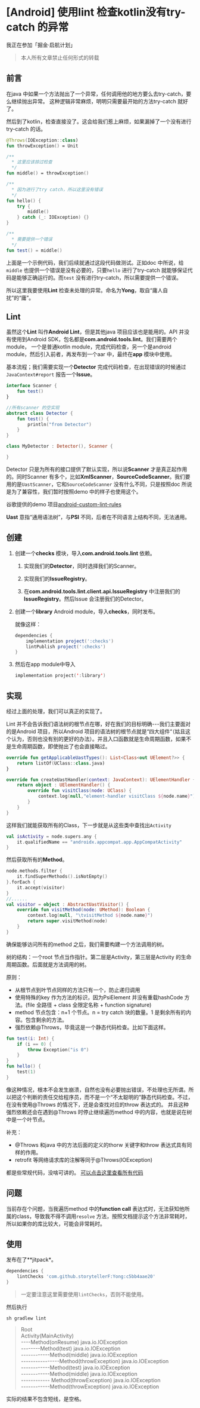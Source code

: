 # [Android] 使用lint 检查kotlin没有try-catch 的异常

我正在参加「掘金·启航计划」

> 本人所有文章禁止任何形式的转载

## 前言

在java 中如果一个方法抛出了一个异常，任何调用他的地方要么去try-catch，要么继续抛出异常。
这种逻辑非常麻烦，明明只需要最开始的方法try-catch 就好了。

然后到了kotlin，检查直接没了。这会给我们惹上麻烦，如果漏掉了一个没有进行try-catch 的话。

```kotlin
@Throws(IOException::class)
fun throwException() = Unit

/**
  * 这里应该掠过检查
  */
fun middle() = throwException()

/**
  * 因为进行了try catch，所以这里没有错误
  */
fun hello() {
    try {
        middle()
    } catch (_: IOException) {}
}

/**
  * 需要提供一个错误
  */
fun test() = middle()
```

上面是一个示例代码，我们后续就通过这段代码做测试。正如doc 中所说，给`middle` 也提供一个错误是没有必要的，只要`hello` 进行了try-catch 就能够保证代码是能够正确运行的。而`test` 没有进行try-catch，所以需要提供一个错误。

所以这里我要使用**Lint** 检查未处理的异常。命名为**Yong**，取自“庸人自扰”的“庸”。

## Lint

虽然这个**Lint** 叫作**Android Lint**，但是其他java 项目应该也是能用的。API 并没有使用到Android SDK，包名都是**com.android.tools.lint**。我们需要两个module， 一个是普通kotlin module，完成代码检查，另一个是android module，然后引入前者，再发布到一个aar 中，最终在**app** 模块中使用。

基本流程；我们需要实现一个**Detector** 完成代码检查，在出现错误的时候通过`JavaContext#report` 报告一个**Issue**。

```kotlin
interface Scanner {
    fun test()
}

//所有scanner 的空实现
abstract class Detector {
    fun test() {
        println("from Detector")
    }
}

class MyDetector : Detector(), Scanner {

}
```

Detector 只是为所有的接口提供了默认实现，所以说**Scanner** 才是真正起作用的。同时Scanner 有多个，比如**XmlScanner**，**SourceCodeScanner**。我们要用的是`UastScanner`，它和`SourceCodeScanner` 没有什么不同，只是按照doc 所说是为了兼容性，我们暂时按照demo 中的样子也使用这个。

谷歌提供的demo 项目[android-custom-lint-rules](https://github.com/googlesamples/android-custom-lint-rules)

**Uast** 意指“通用语法树”，与**PSI** 不同，后者在不同语言上结构不同，无法通用。

## 创建

1. 创建一个**checks** 模块，导入**com.android.tools.lint** 依赖。

    1. 实现我们的**Detector**，同时选择我们的Scanner。

    2. 实现我们的**IssueRegistry**。

    3. 在**com.android.tools.lint.client.api.IssueRegistry** 中注册我们的**IssueRegistry**。然后Issue 会注册我们的Detector。

2. 创建一个**library** Android module，导入**checks**，同时发布。

    就像这样：

    ```groovy
    dependencies {
        implementation project(':checks')
        lintPublish project(':checks')
    }
    ```

3. 然后在app module中导入

    ```kts
    implementation project(':library')
    ```

## 实现

经过上面的处理，我们可以真正的实现了。

Lint 并不会告诉我们语法树的根节点在哪，好在我们的目标明确---我们主要面对的是Android 项目，所以Android 项目的语法树的根节点就是“四大组件“（姑且这个认为，否则也没有别的更好的办法）。并且入口函数就是生命周期函数，如果不是生命周期函数，即使抛出了也会直接略过。

```kotlin
override fun getApplicableUastTypes(): List<Class<out UElement?>> {
    return listOf(UClass::class.java)
}

override fun createUastHandler(context: JavaContext): UElementHandler {
    return object : UElementHandler() {
        override fun visitClass(node: UClass) {
            context.log(null,"element-handler visitClass ${node.name}")
        }
    }
}
```

这样我们就能获取所有的Class，下一步就是从这些类中查找出`Activity`

```kotlin
val isActivity = node.supers.any {
    it.qualifiedName == "androidx.appcompat.app.AppCompatActivity"
}
```

然后获取所有的**Method**。

```kotlin
node.methods.filter {
    it.findSuperMethods().isNotEmpty()
}.forEach {
    it.accept(visitor)
}
//......
val visitor = object : AbstractUastVisitor() {
    override fun visitMethod(node: UMethod): Boolean {
        context.log(null, "\tvisitMethod ${node.name}")
        return super.visitMethod(node)
    }
}
```

确保能够访问所有的method 之后，我们需要构建一个方法调用的树。

树的结构：一个root 节点当作指针。第二层是Activity，第三层是Activity 的生命周期函数。后面就是方法调用的树。

原则：

* 从根节点到叶节点同样的方法只有一个，防止递归调用
* 使用特殊的key 作为方法的标识，因为PsiElement 并没有重载hashCode 方法。(file 全路径 + class 全限定名称 + function signature)
* method 节点包含：n+1 个节点。n = try catch 块的数量。1 是剩余所有的内容。包含剩余的方法。
* 强烈依赖@Throws，毕竟这是一个静态代码检查。比如下面这样。

```kotlin
fun test(i: Int) {
    if (i == 0) {
        throw Exception("is 0")
    }
}
fun hello() {
    test(1)
}
```

像这种情况，根本不会发生崩溃，自然也没有必要抛出错误，不处理也无所谓。所以把这个判断的责任交给程序员，而不是一个“不太聪明的”静态代码检查。不过，在没有使用@Throws 的情况下，还是会查找对应的throw 表达式的。
并且这种强烈依赖还会在遇到@Throws 时停止继续遍历method 中的内容，也就是说在树中是一个叶节点。

补充：

* @Throws 和java 中的方法后面的定义的thorw 关键字和throw 表达式具有同样的作用。
* retrofit 等网络请求库的注解等同于@Throws(IOException)

都是些常规代码，没啥可讲的。
[可以点击这里查看所有代码](https://github.com/storytellerF/Yong)

## 问题

当前存在个问题，当我遍历method 中的**function call** 表达式时，无法获知他所属的class，导致我不得不调用`resolve` 方法，按照文档提示这个方法非常耗时，所以如果你的库比较大，可能会非常耗时。

## 使用

发布在了**jitpack*。

```groovy
dependencies {
    lintChecks 'com.github.storytellerF:Yong:c5bb4aae20'
}
```

>一定要注意这里需要使用`lintChecks`，否则不能使用。

然后执行

```shell
sh gradlew lint
```

>Root  
>Activity(MainActivity)  
>----Method(onResume) java.io.IOException  
>--------Method(test) java.io.IOException  
>------------Method(middle) java.io.IOException  
>----------------Method(throwException) java.io.IOException  
>------------Method(test) java.io.IOException  
>------------Method(middle) java.io.IOException  
>------------    Method(throwException) java.io.IOException  
>------------Method(throwException) java.io.IOException

实际的结果不包含短线，是空格。
